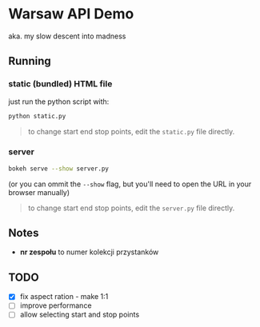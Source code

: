 # Warsaw API Demo

aka. my slow descent into madness

## Running

### static (bundled) HTML file

just run the python script with:

```bash
python static.py
```

> to change start end stop points, edit the `static.py` file directly.


### server

```bash
bokeh serve --show server.py
```

(or you can ommit the `--show` flag, but you'll need to open the URL in your browser manually)

> to change start end stop points, edit the `server.py` file directly.


## Notes

- **nr zespołu** to numer kolekcji przystanków


## TODO

- [x] fix aspect ration - make 1:1
- [ ] improve performance
- [ ] allow selecting start and stop points
